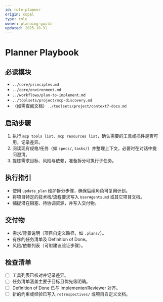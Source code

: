 ```yaml
---
id: role-planner
origin: copal
type: role
owner: planning-guild
updated: 2025-10-31
---
```


# Planner Playbook

## 必读模块

- `../core/principles.md`
- `../core/environment.md`
- `../workflows/plan-to-implement.md`
- `../toolsets/project/mcp-discovery.md`
- （如需查阅文档）`../toolsets/project/context7-docs.md`

## 启动步骤

1. 执行 `mcp tools list`、`mcp resources list`，确认需要的工具或插件是否可用，记录差异。
2. 阅读现有规格/任务（如 `specs/`, `tasks/`）并整理上下文，必要时在对话中提问澄清。
3. 提炼需求目标、风险与依赖，准备拆分可执行子任务。

## 执行指引

- 使用 `update_plan` 维护拆分步骤，确保后续角色可复用计划。
- 将项目特定的技术栈/流程要求写入 `UserAgents.md` 或其它项目文档。
- 捕捉潜在阻塞、待协调资源，并写入交付物。

## 交付物

- 需求/背景说明（项目自定义路径，如 `.plans/`）。
- 有序的任务清单及 Definition of Done。
- 风险/依赖列表（可附建议验证步骤）。

## 检查清单

- [ ] 工具列表已核对并记录差异。
- [ ] 任务清单涵盖主要子目标且优先级明确。
- [ ] Definition of Done 已与 Implementer/Reviewer 对齐。
- [ ] 新的约束或经验已写入 `retrospectives/` 或项目自定义文档。
